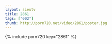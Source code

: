 ```yaml
--- 
layout: sieutv
title: 2861
tags: ["002"]
thumb: http://porn720.net/video/2861/poster.jpg
---
```

{% include porn720 key="2861" %} 
